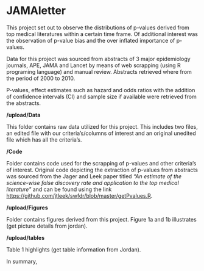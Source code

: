 # JAMAletter
This project set out to observe the distributions of p-values derived from top medical literatures within a certain time frame.
Of additional interest was the observation of p-value bias and the over inflated importance of p-values.

Data for this project was sourced from abstracts of 3 major epidemiology journals, APE, JAMA and Lancet by means of web scrapping (using R programing language) and manual review. Abstracts retrieved where from the period of 2000 to 2010.

P-values, effect estimates such as hazard and odds ratios with the addition of confidence intervals (CI) and sample size if available were retrieved from the abstracts.

**/upload/Data**

This folder contains raw data utilized for this project.
This includes two files, an edited file with our criteria’s/columns of interest and an original unedited file which has all the criteria’s.

**/Code**

Folder contains code used for the scrapping of p-values and other criteria’s of interest. Original code depicting the extraction of p-values from abstracts was sourced from the Jager and Leek paper titled *“An estimate of the science-wise false discovery rate and application to the top medical literature"* and can be found using the link https://github.com/jtleek/swfdr/blob/master/getPvalues.R.

**/upload/Figures**

 Folder contains figures derived from this project. Figure 1a and 1b illustrates (get picture details from jordan).
 
**/upload/tables**

Table 1 highlights (get table information from Jordan).

In summary, 

